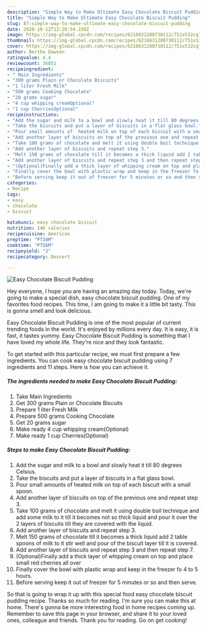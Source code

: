 ```yaml
---
description: "Simple Way to Make Ultimate Easy Chocolate Biscuit Pudding"
title: "Simple Way to Make Ultimate Easy Chocolate Biscuit Pudding"
slug: 87-simple-way-to-make-ultimate-easy-chocolate-biscuit-pudding
date: 2020-10-12T12:28:54.230Z
image: https://img-global.cpcdn.com/recipes/6216631280730112/751x532cq70/easy-chocolate-biscuit-pudding-recipe-main-photo.jpg
thumbnail: https://img-global.cpcdn.com/recipes/6216631280730112/751x532cq70/easy-chocolate-biscuit-pudding-recipe-main-photo.jpg
cover: https://img-global.cpcdn.com/recipes/6216631280730112/751x532cq70/easy-chocolate-biscuit-pudding-recipe-main-photo.jpg
author: Bertha Dawson
ratingvalue: 4.4
reviewcount: 36851
recipeingredient:
- " Main Ingredients"
- "300 grams Plain or Chocolate Biscuits"
- "1 liter Fresh Milk"
- "500 grams Cooking Chocolate"
- "20 grams sugar"
- "4 cup whipping creamOptional"
- "1 cup CherriesOptional"
recipeinstructions:
- "Add the sugar and milk to a bowl and slowly heat it till 80 degrees Celsius."
- "Take the biscuits and put a layer of biscuits in a flat glass bowl."
- "Pour small amounts of  heated milk on top of each biscuit with a small spoon."
- "Add another layer of biscuits on top of the previous one and repeat step 3."
- "Take 100 grams of chocolate and melt it using double boil technique and add some milk to it till it becomes not so thick liquid and pour it over the 2 layers of biscuits till they are covered with the liquid."
- "Add another layer of biscuits and repeat step 3."
- "Melt 150 grams of chocolate till it becomes a thick liquid add 2 table spoons of milk to it stir well and pour of the biscuit layer till it is covered."
- "Add another layer of biscuits and repeat step 3 and then repeat step 7."
- "(Optional)Finally add a thick layer of whipping cream on top and place small red cherries all over"
- "Finally cover the bowl with plastic wrap and keep in the freezer fo 4 to 5 hours."
- "Before serving keep it out of freezer for 5 minutes or so and then serve."
categories:
- Recipe
tags:
- easy
- chocolate
- biscuit

katakunci: easy chocolate biscuit 
nutrition: 146 calories
recipecuisine: American
preptime: "PT34M"
cooktime: "PT56M"
recipeyield: "2"
recipecategory: Dessert

---
```



![Easy Chocolate Biscuit Pudding](https://img-global.cpcdn.com/recipes/6216631280730112/751x532cq70/easy-chocolate-biscuit-pudding-recipe-main-photo.jpg)

Hey everyone, I hope you are having an amazing day today. Today, we're going to make a special dish, easy chocolate biscuit pudding. One of my favorites food recipes. This time, I am going to make it a little bit tasty. This is gonna smell and look delicious.

Easy Chocolate Biscuit Pudding is one of the most popular of current trending foods in the world. It's enjoyed by millions every day. It is easy, it is fast, it tastes yummy. Easy Chocolate Biscuit Pudding is something that I have loved my whole life. They're nice and they look fantastic.




To get started with this particular recipe, we must first prepare a few ingredients. You can cook easy chocolate biscuit pudding using 7 ingredients and 11 steps. Here is how you can achieve it.

<!--inarticleads1-->

##### The ingredients needed to make Easy Chocolate Biscuit Pudding:

1. Take  Main Ingredients
1. Get 300 grams Plain or Chocolate Biscuits
1. Prepare 1 liter Fresh Milk
1. Prepare 500 grams Cooking Chocolate
1. Get 20 grams sugar
1. Make ready 4 cup whipping cream(Optional)
1. Make ready 1 cup Cherries(Optional)




<!--inarticleads2-->

##### Steps to make Easy Chocolate Biscuit Pudding:

1. Add the sugar and milk to a bowl and slowly heat it till 80 degrees Celsius.
1. Take the biscuits and put a layer of biscuits in a flat glass bowl.
1. Pour small amounts of  heated milk on top of each biscuit with a small spoon.
1. Add another layer of biscuits on top of the previous one and repeat step 3.
1. Take 100 grams of chocolate and melt it using double boil technique and add some milk to it till it becomes not so thick liquid and pour it over the 2 layers of biscuits till they are covered with the liquid.
1. Add another layer of biscuits and repeat step 3.
1. Melt 150 grams of chocolate till it becomes a thick liquid add 2 table spoons of milk to it stir well and pour of the biscuit layer till it is covered.
1. Add another layer of biscuits and repeat step 3 and then repeat step 7.
1. (Optional)Finally add a thick layer of whipping cream on top and place small red cherries all over
1. Finally cover the bowl with plastic wrap and keep in the freezer fo 4 to 5 hours.
1. Before serving keep it out of freezer for 5 minutes or so and then serve.




So that is going to wrap it up with this special food easy chocolate biscuit pudding recipe. Thanks so much for reading. I'm sure you can make this at home. There's gonna be more interesting food in home recipes coming up. Remember to save this page in your browser, and share it to your loved ones, colleague and friends. Thank you for reading. Go on get cooking!
